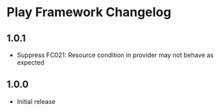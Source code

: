 # Play Framework Changelog

## 1.0.1

- Suppress FC021: Resource condition in provider may not behave as expected

## 1.0.0

- Initial release
